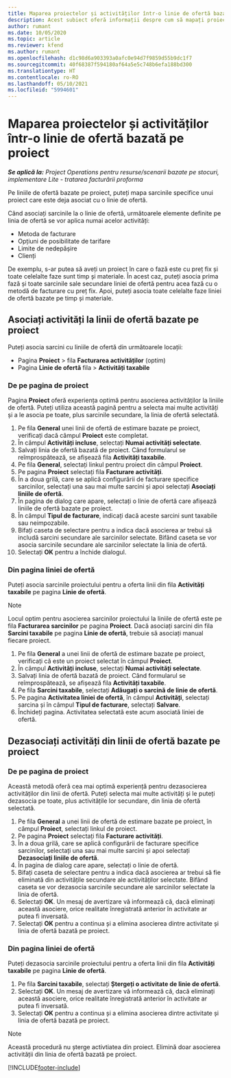 ```yaml
---
title: Maparea proiectelor și activităților într-o linie de ofertă bazată pe proiect
description: Acest subiect oferă informații despre cum să mapați proiectele și sarcinile la o linie de activități bazată pe proiecte.
author: rumant
ms.date: 10/05/2020
ms.topic: article
ms.reviewer: kfend
ms.author: rumant
ms.openlocfilehash: d1c98d6a903393a0afc0e94d7f9859d55b9dc1f7
ms.sourcegitcommit: 40f68387f594180af64a5e5c748b6efa188bd300
ms.translationtype: HT
ms.contentlocale: ro-RO
ms.lasthandoff: 05/10/2021
ms.locfileid: "5994601"
---
```

# <a name="map-projects-and-tasks-to-a-project-based-quote-line"></a>Maparea proiectelor și activităților într-o linie de ofertă bazată pe proiect

_**Se aplică la:** Project Operations pentru resurse/scenarii bazate pe stocuri, implementare Lite - tratarea facturării proforma_

Pe liniile de ofertă bazate pe proiect, puteți mapa sarcinile specifice unui proiect care este deja asociat cu o linie de ofertă.

Când asociați sarcinile la o linie de ofertă, următoarele elemente definite pe linia de ofertă se vor aplica numai acelor activități:

- Metoda de facturare
- Opțiuni de posibilitate de tarifare
- Limite de nedepășire
- Clienți

De exemplu, s-ar putea să aveți un proiect în care o fază este cu preț fix și toate celelalte faze sunt timp și materiale. În acest caz, puteți asocia prima fază și toate sarcinile sale secundare liniei de ofertă pentru acea fază cu o metodă de facturare cu preț fix. Apoi, puteți asocia toate celelalte faze liniei de ofertă bazate pe timp și materiale.

## <a name="associate-tasks-to-project-based-quote-lines"></a>Asociați activități la linii de ofertă bazate pe proiect

Puteți asocia sarcini cu liniile de ofertă din următoarele locații:

- Pagina **Proiect** > fila **Facturarea activităților** (optim)
- Pagina **Linie de ofertă** fila > **Activități taxabile** 

### <a name="from-the-project-page"></a>De pe pagina de proiect

Pagina **Proiect** oferă experiența optimă pentru asocierea activităților la liniile de ofertă. Puteți utiliza această pagină pentru a selecta mai multe activități și a le asocia pe toate, plus sarcinile secundare, la linia de ofertă selectată.

1. Pe fila **General** unei linii de ofertă de estimare bazate pe proiect, verificați dacă câmpul **Proiect** este completat.
2. În câmpul **Activități incluse**, selectați **Numai activități selectate**.
3. Salvați linia de ofertă bazată de proiect. Când formularul se reîmprospătează, se afișează fila **Activități taxabile**.
4. Pe fila **General**, selectați linkul pentru proiect din câmpul **Proiect**.
5. Pe pagina **Proiect** selectați fila **Facturare activități**.
6. În a doua grilă, care se aplică configurării de facturare specifice sarcinilor, selectați una sau mai multe sarcini și apoi selectați **Asociați liniile de ofertă**.
7. În pagina de dialog care apare, selectați o linie de ofertă care afișează liniile de ofertă bazate pe proiect.
8. În câmpul **Tipul de facturare**, indicați dacă aceste sarcini sunt taxabile sau neimpozabile.
9. Bifați caseta de selectare pentru a indica dacă asocierea ar trebui să includă sarcini secundare ale sarcinilor selectate. Bifând caseta se vor asocia sarcinile secundare ale sarcinilor selectate la linia de ofertă.
10. Selectați **OK** pentru a închide dialogul.

### <a name="from-the-quote-line-page"></a>Din pagina liniei de ofertă

Puteți asocia sarcinile proiectului pentru a oferta linii din fila **Activități taxabile** pe pagina **Linie de ofertă**.

>[!NOTE]
>Locul optim pentru asocierea sarcinilor proiectului la liniile de ofertă este pe fila **Facturarea sarcinilor** pe pagina **Proiect**. Dacă asociați sarcini din fila **Sarcini taxabile** pe pagina **Linie de ofertă**, trebuie să asociați manual fiecare proiect.

1. Pe fila **General** a unei linii de ofertă de estimare bazate pe proiect, verificați că este un proiect selectat în câmpul **Proiect**.
2. În câmpul **Activități incluse**, selectați **Numai activități selectate**.
3. Salvați linia de ofertă bazată de proiect. Când formularul se reîmprospătează, se afișează fila **Activități taxabile**.
4. Pe fila **Sarcini taxabile**, selectați **Adăugați o sarcină de linie de ofertă**.
5. Pe pagina **Activitatea liniei de ofertă**, în câmpul **Activități**, selectați sarcina și în câmpul **Tipul de facturare**, selectați **Salvare**. 
6. Închideți pagina. Activitatea selectată este acum asociată liniei de ofertă.

## <a name="disassociate-tasks-from-projectbased-quote-lines"></a>Dezasociați activități din linii de ofertă bazate pe proiect

### <a name="from-the-project-page"></a>De pe pagina de proiect

Această metodă oferă cea mai optimă experiență pentru dezasocierea activităților din linii de ofertă. Puteți selecta mai multe activități și le puteți dezasocia pe toate, plus activitățile lor secundare, din linia de ofertă selectată.

1. Pe fila **General** a unei linii de ofertă de estimare bazate pe proiect, în câmpul **Proiect**, selectați linkul de proiect.
2. Pe pagina **Proiect** selectați fila **Facturare activități**.
3. În a doua grilă, care se aplică configurării de facturare specifice sarcinilor, selectați una sau mai multe sarcini și apoi selectați **Dezasociați liniile de ofertă**.
4. În pagina de dialog care apare, selectați o linie de ofertă.
5. Bifați caseta de selectare pentru a indica dacă asocierea ar trebui să fie eliminată din activitățile secundare ale activităților selectate. Bifând caseta se vor dezasocia sarcinile secundare ale sarcinilor selectate la linia de ofertă.
6. Selectați **OK**. Un mesaj de avertizare vă informează că, dacă eliminați această asociere, orice realitate înregistrată anterior în activitate ar putea fi inversată. 
7. Selectați **OK** pentru a continua și a elimina asocierea dintre activitate și linia de ofertă bazată pe proiect.

### <a name="from-the-quote-line-page"></a>Din pagina liniei de ofertă

Puteți dezasocia sarcinile proiectului pentru a oferta linii din fila **Activități taxabile** pe pagina **Linie de ofertă**.

1. Pe fila **Sarcini taxabile**, selectați **Ștergeți o activitate de linie de ofertă**.
2. Selectați **OK**. Un mesaj de avertizare vă informează că, dacă eliminați această asociere, orice realitate înregistrată anterior în activitate ar putea fi inversată. 
3. Selectați **OK** pentru a continua și a elimina asocierea dintre activitate și linia de ofertă bazată pe proiect.

>[!NOTE]
> Această procedură nu șterge activtiatea din proiect. Elimină doar asocierea activității din linia de ofertă bazată pe proiect.


[!INCLUDE[footer-include](../../includes/footer-banner.md)]